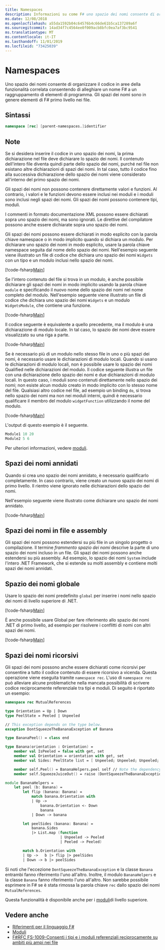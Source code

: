 ```yaml
---
title: Namespaces
description: Informazioni su come F# uno spazio dei nomi consente di organizzare il codice in aree di funzionalità correlate consentendo di alleghiare un nome a un raggruppamento di elementi di programma.
ms.date: 12/08/2018
ms.openlocfilehash: a55da1592b04c64576b4c66de61b5ca137289a6f
ms.sourcegitcommit: 14ad34f7c4564ee0f009acb8bfc0ea7af3bc9541
ms.translationtype: MT
ms.contentlocale: it-IT
ms.lasthandoff: 11/01/2019
ms.locfileid: "73425039"
---
```

# <a name="namespaces"></a>Namespaces

Uno spazio dei nomi consente di organizzare il codice in aree della funzionalità correlata consentendo di alleghiare un nome F# a un raggruppamento di elementi di programma. Gli spazi dei nomi sono in genere elementi di F# primo livello nei file.

## <a name="syntax"></a>Sintassi

```fsharp
namespace [rec] [parent-namespaces.]identifier
```

## <a name="remarks"></a>Note

Se si desidera inserire il codice in uno spazio dei nomi, la prima dichiarazione nel file deve dichiarare lo spazio dei nomi. Il contenuto dell'intero file diventa quindi parte dello spazio dei nomi, purché nel file non esistano altre dichiarazioni di spazi dei nomi. In tal caso, tutto il codice fino alla successiva dichiarazione dello spazio dei nomi viene considerato all'interno del primo spazio dei nomi.

Gli spazi dei nomi non possono contenere direttamente valori e funzioni. Al contrario, i valori e le funzioni devono essere inclusi nei moduli e i moduli sono inclusi negli spazi dei nomi. Gli spazi dei nomi possono contenere tipi, moduli.

I commenti in formato documentazione XML possono essere dichiarati sopra uno spazio dei nomi, ma sono ignorati. Le direttive del compilatore possono anche essere dichiarate sopra uno spazio dei nomi.

Gli spazi dei nomi possono essere dichiarati in modo esplicito con la parola chiave namespace o in modo implicito quando si dichiara un modulo. Per dichiarare uno spazio dei nomi in modo esplicito, usare la parola chiave namespace seguita dal nome dello spazio dei nomi. Nell'esempio seguente viene illustrato un file di codice che dichiara uno spazio dei nomi `Widgets` con un tipo e un modulo inclusi nello spazio dei nomi.

[!code-fsharp[Main](~/samples/snippets/fsharp/lang-ref-2/snippet6406.fs)]

Se l'intero contenuto del file si trova in un modulo, è anche possibile dichiarare gli spazi dei nomi in modo implicito usando la parola chiave `module` e specificando il nuovo nome dello spazio dei nomi nel nome completo del modulo. Nell'esempio seguente viene illustrato un file di codice che dichiara uno spazio dei nomi `Widgets` e un modulo `WidgetsModule`, che contiene una funzione.

[!code-fsharp[Main](~/samples/snippets/fsharp/lang-ref-2/snippet6401.fs)]

Il codice seguente è equivalente a quello precedente, ma il modulo è una dichiarazione di modulo locale. In tal caso, lo spazio dei nomi deve essere visualizzato su una riga a parte.

[!code-fsharp[Main](~/samples/snippets/fsharp/namespaces/snippet6402.fs)]

Se è necessario più di un modulo nello stesso file in uno o più spazi dei nomi, è necessario usare le dichiarazioni di modulo locali. Quando si usano le dichiarazioni di modulo locali, non è possibile usare lo spazio dei nomi Qualified nelle dichiarazioni del modulo. Il codice seguente illustra un file con una dichiarazione dello spazio dei nomi e due dichiarazioni di modulo locali. In questo caso, i moduli sono contenuti direttamente nello spazio dei nomi; non esiste alcun modulo creato in modo implicito con lo stesso nome del file. Qualsiasi altro codice nel file, ad esempio un binding `do`, si trova nello spazio dei nomi ma non nei moduli interni, quindi è necessario qualificare il membro del modulo `widgetFunction` utilizzando il nome del modulo.

[!code-fsharp[Main](~/samples/snippets/fsharp/lang-ref-2/snippet6403.fs)]

L'output di questo esempio è il seguente.

```fsharp
Module1 10 20
Module2 5 6
```

Per ulteriori informazioni, vedere [moduli](modules.md).

## <a name="nested-namespaces"></a>Spazi dei nomi annidati

Quando si crea uno spazio dei nomi annidato, è necessario qualificarlo completamente. In caso contrario, viene creato un nuovo spazio dei nomi di primo livello. Il rientro viene ignorato nelle dichiarazioni dello spazio dei nomi.

Nell'esempio seguente viene illustrato come dichiarare uno spazio dei nomi annidato.

[!code-fsharp[Main](~/samples/snippets/fsharp/lang-ref-2/snippet6404.fs)]

## <a name="namespaces-in-files-and-assemblies"></a>Spazi dei nomi in file e assembly

Gli spazi dei nomi possono estendersi su più file in un singolo progetto o compilazione. Il termine *frammento spazio dei nomi* descrive la parte di uno spazio dei nomi incluso in un file. Gli spazi dei nomi possono anche estendersi su più assembly. Ad esempio, lo spazio dei nomi `System` include l'intero .NET Framework, che si estende su molti assembly e contiene molti spazi dei nomi annidati.

## <a name="global-namespace"></a>Spazio dei nomi globale

Usare lo spazio dei nomi predefinito `global` per inserire i nomi nello spazio dei nomi di livello superiore di .NET.

[!code-fsharp[Main](~/samples/snippets/fsharp/lang-ref-2/snippet6407.fs)]

È anche possibile usare Global per fare riferimento allo spazio dei nomi .NET di primo livello, ad esempio per risolvere i conflitti di nomi con altri spazi dei nomi.

[!code-fsharp[Main](~/samples/snippets/fsharp/lang-ref-2/snippet6408.fs)]

## <a name="recursive-namespaces"></a>Spazi dei nomi ricorsivi

Gli spazi dei nomi possono anche essere dichiarati come ricorsivi per consentire a tutto il codice contenuto di essere ricorsivo a vicenda.  Questa operazione viene eseguita tramite `namespace rec`. L'uso di `namespace rec` può alleviare alcune problematiche nella mancata possibilità di scrivere codice reciprocamente referenziale tra tipi e moduli. Di seguito è riportato un esempio:

```fsharp
namespace rec MutualReferences

type Orientation = Up | Down
type PeelState = Peeled | Unpeeled

// This exception depends on the type below.
exception DontSqueezeTheBananaException of Banana

type BananaPeel() = class end

type Banana(orientation : Orientation) =
    member val IsPeeled = false with get, set
    member val Orientation = orientation with get, set
    member val Sides: PeelState list = [ Unpeeled; Unpeeled; Unpeeled; Unpeeled] with get, set

    member self.Peel() = BananaHelpers.peel self // Note the dependency on the BananaHelpers module.
    member self.SqueezeJuiceOut() = raise (DontSqueezeTheBananaException self) // This member depends on the exception above.

module BananaHelpers =
    let peel (b: Banana) =
        let flip (banana: Banana) =
            match banana.Orientation with
            | Up ->
                banana.Orientation <- Down
                banana
            | Down -> banana

        let peelSides (banana: Banana) =
            banana.Sides
            |> List.map (function
                         | Unpeeled -> Peeled
                         | Peeled -> Peeled)

        match b.Orientation with
        | Up ->   b |> flip |> peelSides
        | Down -> b |> peelSides
```

Si noti che l'eccezione `DontSqueezeTheBananaException` e la classe `Banana` entrambi fanno riferimento l'uno all'altro.  Inoltre, il modulo `BananaHelpers` e la classe `Banana` fanno riferimento l'uno all'altro. Non sarebbe possibile esprimere in F# se è stata rimossa la parola chiave `rec` dallo spazio dei nomi `MutualReferences`.

Questa funzionalità è disponibile anche per i [moduli](modules.md)di livello superiore.

## <a name="see-also"></a>Vedere anche

- [Riferimenti per il linguaggio F#](index.md)
- [Moduli](modules.md)
- [F#RFC FS-1009-Consenti i tipi e i moduli referenziali reciprocamente su ambiti più ampi nei file](https://github.com/fsharp/fslang-design/blob/master/FSharp-4.1/FS-1009-mutually-referential-types-and-modules-single-scope.md)
